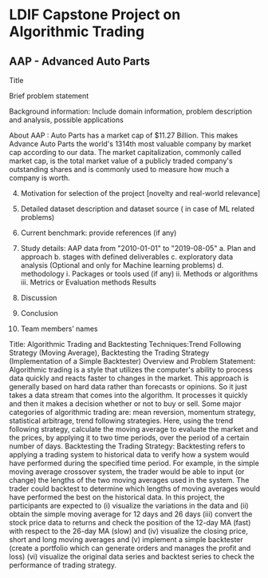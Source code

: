 # LDIF Capstone Project on Algorithmic Trading
## AAP - Advanced Auto Parts

Title

Brief problem statement

Background information: Include domain information, problem description and
analysis, possible applications

About AAP : Auto Parts has a market cap of $11.27 Billion. This makes Advance Auto
Parts the world's 1314th most valuable company by market cap according
to our data. The market capitalization, commonly called market cap, is the
total market value of a publicly traded company's outstanding shares and is
commonly used to measure how much a company is worth.


4. Motivation for selection of the project [novelty and real-world relevance]
5. Detailed dataset description and dataset source ( in case of ML related
problems)
6. Current benchmark: provide references (if any)

7. Study details: AAP data from "2010-01-01" to "2019-08-05"
a. Plan and approach
b. stages with defined deliverables
c. exploratory data analysis (Optional and only for Machine learning
problems)
d. methodology
i. Packages or tools used (if any)
ii. Methods or algorithms
iii. Metrics or Evaluation methods
 Results
9. Discussion
10. Conclusion
11. Team members’ names


Title: Algorithmic Trading and Backtesting
Techniques:Trend Following Strategy (Moving Average), Backtesting the
Trading Strategy (Implementation of a Simple Backtester)
Overview and Problem Statement: Algorithmic trading is a style that
utilizes the computer's ability to process data quickly and reacts faster to
changes in the market. This approach is generally based on hard data
rather than forecasts or opinions. So it just takes a data stream that comes
into the algorithm. It processes it quickly and then it makes a decision
whether or not to buy or sell. Some major categories of algorithmic trading
are: mean reversion, momentum strategy, statistical arbitrage, trend
following strategies. Here, using the trend following strategy, calculate the
moving average to evaluate the market and the prices, by applying it to two
time periods, over the period of a certain number of days.
Backtesting the Trading Strategy: Backtesting refers to applying a
trading system to historical data to verify how a system would have
performed during the specified time period. For example, in the simple
moving average crossover system, the trader would be able to input (or
change) the lengths of the two moving averages used in the system. The
trader could backtest to determine which lengths of moving averages would
have performed the best on the historical data. In this project, the
participants are expected to (i) visualize the variations in the data and (ii)
obtain the simple moving average for 12 days and 26 days (iii) convert the
stock price data to returns and check the position of the 12-day MA (fast)
with respect to the 26-day MA (slow) and (iv) visualize the closing price,
short and long moving averages and (v) implement a simple backtester
(create a portfolio which can generate orders and manages the profit and
loss) (vi) visualize the original data series and backtest series to check the
performance of trading strategy.

